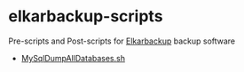 elkarbackup-scripts
===================

Pre-scripts and Post-scripts for [Elkarbackup](http://github.com/elkarbackup/elkarbackup) backup software

  * [MySqlDumpAllDatabases.sh](https://github.com/elkarbackup/elkarbackup-scripts/blob/master/MySqlDumpAllDatabases.md)
